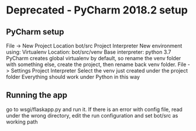 # Deprecated - PyCharm 2018.2 setup


## PyCharm setup
File -> New Project
  Location bot/src
  Project Interpreter
    New environment using: Virtualenv
    Location: bot/src/venv
    Base interpreter: python 3.7
PyCharm creates global virtualenv by default, so rename the venv folder with something else, create the project, then rename back venv folder.
File -> Settings
  Project Interpreter
    Select the venv just created under the project folder
Everything should work under Python in this way

## Running the app
go to wsgi/flaskapp.py and run it. If there is an error with config file, read under the wrong directory, edit the run configuration and set bot/src as working path

